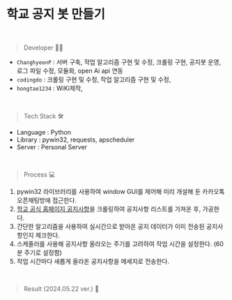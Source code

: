 # 학교 공지 봇 만들기

<br>

> Developer 👩‍💻

- `ChanghyeonP` : 서버 구축, 작업 알고리즘 구현 및 수정, 크롤링 구현, 공지봇 운영, 로그 파일 수정, 모듈화, open Ai api 연동
- `codingdo` : 크롤링 구현 및 수정, 작업 알고리즘 구현 및 수정,
- `hongtae1234` : WiKi제작, 

<br>

> Tech Stack 🛠
> 
- Language : Python
- Library : pywin32, requests, apscheduler
- Server : Personal Server

<br>

> Process 💻

1. pywin32 라이브러리를 사용하여 window GUI를 제어해 미리 개설해 둔 카카오톡 오픈채팅방에 접근한다.
2. [학교 공식 홈페이지 공지사항](https://daegu.ac.kr/article/DG159/list)을 크롤링하여 공지사항 리스트를 가져온 후, 가공한다.
3. 간단한 알고리즘을 사용하여 실시간으로 받아온 공지 데이터가 이미 전송된 공지사항인지 체크한다.
4. 스케줄러를 사용해 공지사항 올라오는 주기를 고려하여 작업 시간을 설정한다. (60분 주기로 설정함)
5. 작업 시간마다 새롭게 올라온 공지사항을 메세지로 전송한다.

<br>

> Result (2024.05.22 ver.) 📱
